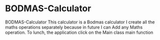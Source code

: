 # BODMAS-Calculator
BODMAS-Calculator
This calculator  is a Bodmas calculator 
I create all the maths operations separately because in future I can Add any Maths operation.
To lunch, the application click on the Main class main function
